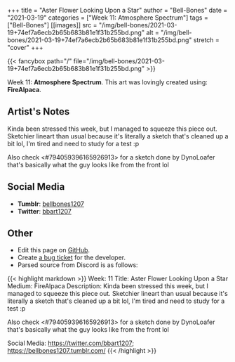 +++
title =       "Aster Flower Looking Upon a Star"
author =      "Bell-Bones"
date =        "2021-03-19"
categories =  ["Week 11: Atmosphere Spectrum"]
tags =        ["Bell-Bones"]
[[images]]
                      src = "/img/bell-bones/2021-03-19+74ef7a6ecb2b65b683b81e1f31b255bd.png"
                      alt = "/img/bell-bones/2021-03-19+74ef7a6ecb2b65b683b81e1f31b255bd.png"
                      stretch = "cover"
+++


{{< fancybox path="/" file="/img/bell-bones/2021-03-19+74ef7a6ecb2b65b683b81e1f31b255bd.png" >}}


Week 11: **Atmosphere Spectrum**. This art was lovingly created using: **FireAlpaca**.

## Artist's Notes

Kinda been stressed this week, but I managed to squeeze this piece out. Sketchier lineart than usual because it's literally a sketch that's cleaned up a bit lol, I'm tired and need to study for a test :p 

Also check <#794059396165926913> for a sketch done by DynoLoafer that's basically what the guy looks like from the front lol

## Social Media

- **Tumblr**: [bellbones1207]()
- **Twitter**: [bbart1207]()


## Other

- Edit this page on [GitHub](https://github.com/teaminkling/web-refresh/edit/main/blog/content/blog/bell-bones-week-11-e2ea.md).
- Create [a bug ticket](https://github.com/teaminkling/web-refresh/issues/new?assignees=&labels=bug&template=problem-report.md&title=) for the developer.
- Parsed source from Discord is as follows:

{{< highlight markdown >}}
Week: 11
Title: Aster Flower Looking Upon a Star
Medium: FireAlpaca
Description: Kinda been stressed this week, but I managed to squeeze this piece out. Sketchier lineart than usual because it's literally a sketch that's cleaned up a bit lol, I'm tired and need to study for a test :p 

Also check <#794059396165926913> for a sketch done by DynoLoafer that's basically what the guy looks like from the front lol

Social Media: https://twitter.com/bbart1207; https://bellbones1207.tumblr.com/
{{< /highlight >}}